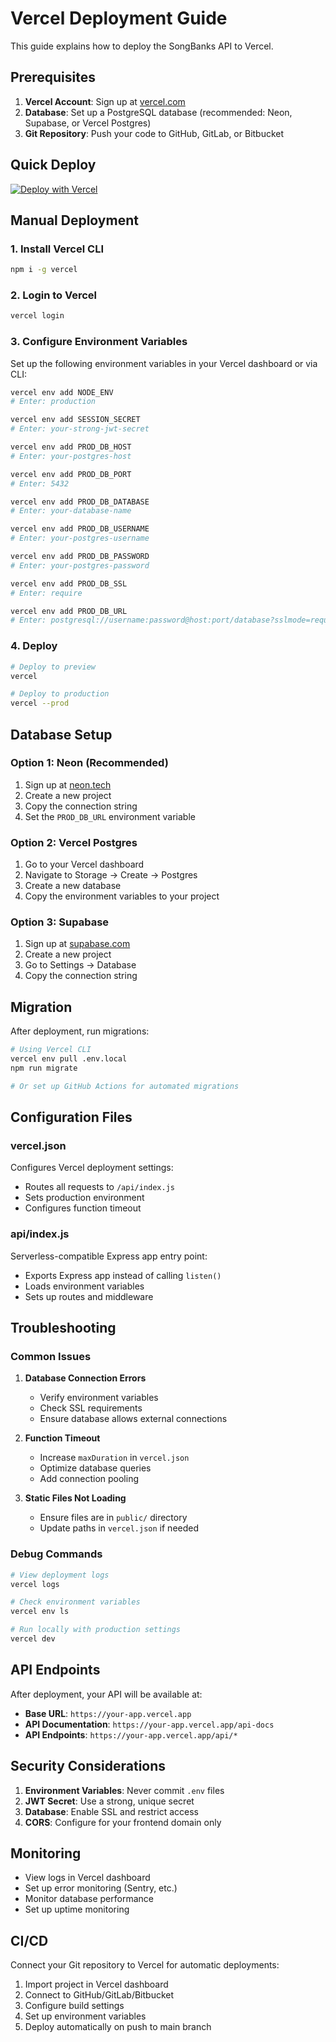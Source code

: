 # Vercel Deployment Guide

This guide explains how to deploy the SongBanks API to Vercel.

## Prerequisites

1. **Vercel Account**: Sign up at [vercel.com](https://vercel.com)
2. **Database**: Set up a PostgreSQL database (recommended: Neon, Supabase, or Vercel Postgres)
3. **Git Repository**: Push your code to GitHub, GitLab, or Bitbucket

## Quick Deploy

[![Deploy with Vercel](https://vercel.com/button)](https://vercel.com/new/clone?repository-url=https://github.com/your-username/songbanks-api)

## Manual Deployment

### 1. Install Vercel CLI

```bash
npm i -g vercel
```

### 2. Login to Vercel

```bash
vercel login
```

### 3. Configure Environment Variables

Set up the following environment variables in your Vercel dashboard or via CLI:

```bash
vercel env add NODE_ENV
# Enter: production

vercel env add SESSION_SECRET
# Enter: your-strong-jwt-secret

vercel env add PROD_DB_HOST
# Enter: your-postgres-host

vercel env add PROD_DB_PORT
# Enter: 5432

vercel env add PROD_DB_DATABASE
# Enter: your-database-name

vercel env add PROD_DB_USERNAME
# Enter: your-postgres-username

vercel env add PROD_DB_PASSWORD
# Enter: your-postgres-password

vercel env add PROD_DB_SSL
# Enter: require

vercel env add PROD_DB_URL
# Enter: postgresql://username:password@host:port/database?sslmode=require
```

### 4. Deploy

```bash
# Deploy to preview
vercel

# Deploy to production
vercel --prod
```

## Database Setup

### Option 1: Neon (Recommended)

1. Sign up at [neon.tech](https://neon.tech)
2. Create a new project
3. Copy the connection string
4. Set the `PROD_DB_URL` environment variable

### Option 2: Vercel Postgres

1. Go to your Vercel dashboard
2. Navigate to Storage → Create → Postgres
3. Create a new database
4. Copy the environment variables to your project

### Option 3: Supabase

1. Sign up at [supabase.com](https://supabase.com)
2. Create a new project
3. Go to Settings → Database
4. Copy the connection string

## Migration

After deployment, run migrations:

```bash
# Using Vercel CLI
vercel env pull .env.local
npm run migrate

# Or set up GitHub Actions for automated migrations
```

## Configuration Files

### vercel.json
Configures Vercel deployment settings:
- Routes all requests to `/api/index.js`
- Sets production environment
- Configures function timeout

### api/index.js
Serverless-compatible Express app entry point:
- Exports Express app instead of calling `listen()`
- Loads environment variables
- Sets up routes and middleware

## Troubleshooting

### Common Issues

1. **Database Connection Errors**
   - Verify environment variables
   - Check SSL requirements
   - Ensure database allows external connections

2. **Function Timeout**
   - Increase `maxDuration` in `vercel.json`
   - Optimize database queries
   - Add connection pooling

3. **Static Files Not Loading**
   - Ensure files are in `public/` directory
   - Update paths in `vercel.json` if needed

### Debug Commands

```bash
# View deployment logs
vercel logs

# Check environment variables
vercel env ls

# Run locally with production settings
vercel dev
```

## API Endpoints

After deployment, your API will be available at:

- **Base URL**: `https://your-app.vercel.app`
- **API Documentation**: `https://your-app.vercel.app/api-docs`
- **API Endpoints**: `https://your-app.vercel.app/api/*`

## Security Considerations

1. **Environment Variables**: Never commit `.env` files
2. **JWT Secret**: Use a strong, unique secret
3. **Database**: Enable SSL and restrict access
4. **CORS**: Configure for your frontend domain only

## Monitoring

- View logs in Vercel dashboard
- Set up error monitoring (Sentry, etc.)
- Monitor database performance
- Set up uptime monitoring

## CI/CD

Connect your Git repository to Vercel for automatic deployments:

1. Import project in Vercel dashboard
2. Connect to GitHub/GitLab/Bitbucket
3. Configure build settings
4. Set up environment variables
5. Deploy automatically on push to main branch